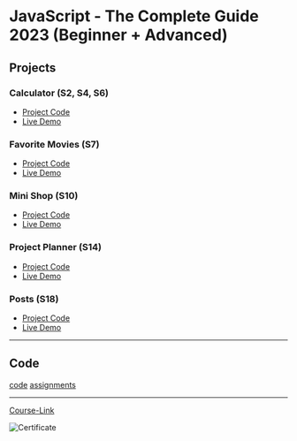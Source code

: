# JavaScript - The Complete Guide 2023 (Beginner + Advanced)

## Projects

### Calculator (S2, S4, S6)

- [Project Code](./Projects/01-Calculator/)
- [Live Demo](https://calculator-gryo.netlify.app/)

### Favorite Movies (S7)

- [Project Code](./Projects/01-Calculator/)
- [Live Demo](https://calculator-gryo.netlify.app/)

### Mini Shop (S10)

- [Project Code](./Projects/01-Calculator/)
- [Live Demo](https://calculator-gryo.netlify.app/)

### Project Planner (S14)

- [Project Code](./Projects/02-Project-Planner/)
- [Live Demo](https://calculator-gryo.netlify.app/)

### Posts (S18)

- [Project Code](./Projects/03-Posts/)
- [Live Demo](https://calculator-gryo.netlify.app/)

---

## Code

[code](Code)
[assignments](Code/assignments/)

---

[Course-Link](https://www.udemy.com/course/javascript-the-complete-guide-2020-beginner-advanced/)<br>

![Certificate](https://udemy-certificate.s3.amazonaws.com/image/UC-59b03a60-c3fe-48e6-85d8-2466c372f440.jpg)
<br>
